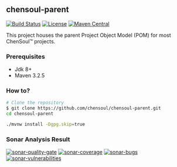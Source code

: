 ## chensoul-parent

[![Build Status](https://github.com/chensoul/chensoul-parent/actions/workflows/maven-build.yml/badge.svg)](https://github.com/chensoul/chensoul-parent/workflows/maven-build.yml)
[![License](https://img.shields.io/badge/License-Apache%202.0-blue.svg)](https://opensource.org/licenses/Apache-2.0)
[![Maven Central](https://maven-badges.herokuapp.com/maven-central/com.chensoul/chensoul-bom/badge.svg)](https://maven-badges.herokuapp.com/maven-central/com.chensoul/chensoul-parent)

This project houses the parent Project Object Model (POM) for most ChenSoul™ projects.

### Prerequisites

- Jdk 8+
- Maven 3.2.5

### How to?

```bash
# Clone the repository
$ git clone https://github.com/chensoul/chensoul-parent.git
cd chensoul-parent

./mvnw install -Dgpg.skip=true
```

### Sonar Analysis Result

[![sonar-quality-gate](https://sonarcloud.io/api/project_badges/measure?project=chensoul-framework&metric=alert_status)](https://sonarcloud.io/dashboard?id=chensoul-framework) [![sonar-coverage](https://sonarcloud.io/api/project_badges/measure?project=chensoul-framework&metric=coverage)](https://sonarcloud.io/dashboard?id=chensoul-framework) [![sonar-bugs](https://sonarcloud.io/api/project_badges/measure?project=chensoul-framework&metric=bugs)](https://sonarcloud.io/dashboard?id=chensoul-framework) [![sonar-vulnerabilities](https://sonarcloud.io/api/project_badges/measure?project=chensoul-framework&metric=vulnerabilities)](https://sonarcloud.io/dashboard?id=chensoul-framework)
